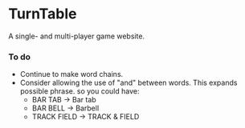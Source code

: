 # TurnTable
A single- and multi-player game website.

### To do
- Continue to make word chains.
- Consider allowing the use of "and" between words. This expands possible phrase. so you could have:
  - BAR TAB -> Bar tab
  - BAR BELL -> Barbell
  - TRACK FIELD -> TRACK & FIELD